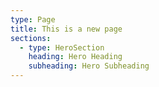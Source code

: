 ```yaml
---
type: Page
title: This is a new page
sections:
  - type: HeroSection
    heading: Hero Heading
    subheading: Hero Subheading
---
```

